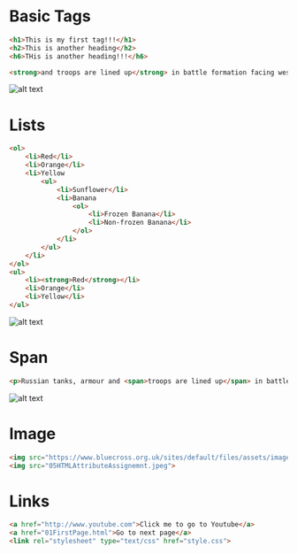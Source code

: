 # Basic Tags
```html
<h1>This is my first tag!!!</h1>
<h2>This is another heading</h2>
<h6>THis is another heading!!!</h6>

<strong>and troops are lined up</strong> in battle formation facing west in the forests <em>and fields of Belarus</em>	
```
![alt text](https://woybca.ch.files.1drv.com/y4m9otTARvH8b5Jp-cQVoQ6WKtqvn2RMamjlWbz0ru5PcdD_8q1fYaOAo3er2qQW_tqhJU_eb70pUhfarRHfxhgrlk5qGZDMnwv_BC3whWLLv1fYsYX772NKTSurTjxN24OrXyd5IZhGysPdwqaPpFdf7jH7I07kCP_KkgwIV94K44BxDYxzB39t1CA3ubuw1z65IUpj0ghtsy2URJT5lpD3A/Web00.PNG?psid=1)
# Lists
```html
<ol>
	<li>Red</li>
	<li>Orange</li>
	<li>Yellow
		<ul>
			<li>Sunflower</li>
			<li>Banana
				<ol>
					<li>Frozen Banana</li>
					<li>Non-frozen Banana</li>
				</ol>
			</li>
		</ul>
	</li>
</ol>
<ul>
	<li><strong>Red</strong></li>
	<li>Orange</li>
	<li>Yellow</li>
</ul>
```
![alt text](https://jxhnfw.ch.files.1drv.com/y4mbDitsLFHxy95fpBcSARrR0zjQ-norgXUJrpnEotgMw8zrJYqEGpQhBZ6IymyZySS3kFu5QgO3XA7ciu7OGG8_CqSmnDWhwMOFauIP3aYsgcecHYKCzLya8fPBVSmCo9fWjb_TrYOAnVFawpyeq7T60M8eF9e3XLIzxVcyHeZfkDJrHt030CHV5qq_Qz5W5AK-YrJIAW9M8nd3OHHTEyF0Q/Web01.PNG?psid=1)
# Span
```html
<p>Russian tanks, armour and <span>troops are lined up</span> in battle formation facing west in the forests and fields of Belarus. Warships in the Baltic Sea are conducting combat manoeuvres. Aircraft loaded with paratroopers are primed for take-off. The enemy? The belligerent state of Veishnoria, infiltrated by western-funded terrorists seeking to</p>
```
![alt text](https://jxiycg.ch.files.1drv.com/y4mUl6uQGmLY9iqcDfynJgyrveRLAWji003qZbT2H9AbDcjU_310Yn2bnv7TMpGxP2R5lxT8zRTXAOAkyTpB7Gb4nuRpvu0GI1Ks9L0Aql8gJuCTZuSJxw3XrKa3EF-VMtI0_ah_f9ZiJ_AOUEe65jC9NOdHNF3HlU0xg08h9yN9UIUzrbgvRwu_xU30DeoxjFqppImq8BsA6klgDGR6DjuYA/Web02.png?psid=1)
# Image
```html
<img src="https://www.bluecross.org.uk/sites/default/files/assets/images/20311lpr.jpg">
<img src="05HTMLAttributeAssignemnt.jpeg">
```
# Links
```html
<a href="http://www.youtube.com">Click me to go to Youtube</a>
<a href="01FirstPage.html">Go to next page</a>
<link rel="stylesheet" type="text/css" href="style.css">
```